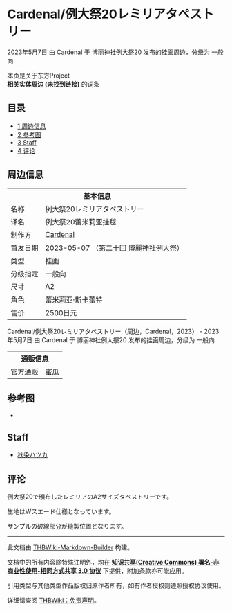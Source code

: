 # Cardenal/例大祭20レミリアタペストリー

<!-- source html: G:\repos\THBWiki-Markdown-Builder\THBWikiMarkdown\Temp\main\1\17\ns0%3ACardenal%2F%E4%BE%8B%E5%A4%A7%E7%A5%AD20%E3%83%AC%E3%83%9F%E3%83%AA%E3%82%A2%E3%82%BF%E3%83%9A%E3%82%B9%E3%83%88%E3%83%AA%E3%83%BC.html -->

2023年5月7日 由 Cardenal 于 博丽神社例大祭20 发布的挂画周边，分级为 一般向

本页是关于东方Project  
 **相关实体周边 (未找到链接)** 的词条
## 目录

- [1 周边信息](#周边信息)
- [2 参考图](#参考图)
- [3 Staff](#Staff)
- [4 评论](#评论)




## 周边信息

<table><tbody><tr><th colspan="2">基本信息</th></tr><tr><td class="label">名称</td><td> 例大祭20レミリアタペストリー </td></tr><tr><td class="label">译名</td><td> 例大祭20蕾米莉亚挂毯 </td></tr><tr><td class="label">制作方</td><td><a href="./Cardenal.md" title="Cardenal">Cardenal</a></td></tr><tr><td class="label">首发日期</td><td>2023-05-07&#160;（<a href="/展会作品列表?e=%E5%8D%9A%E4%B8%BD%E7%A5%9E%E7%A4%BE%E4%BE%8B%E5%A4%A7%E7%A5%AD%2320">第二十回 博麗神社例大祭</a>）</td></tr><tr><td class="label">类型</td><td>挂画</td></tr><tr><td class="label">分级指定</td><td>一般向</td></tr><tr><td class="label">尺寸</td><td>A2</td></tr><tr><td class="label">角色</td><td><a href="./蕾米莉亚·斯卡蕾特.md" title="蕾米莉亚·斯卡蕾特">蕾米莉亚·斯卡蕾特</a></td></tr><tr><td class="label">售价</td><td>2500日元</td></tr></tbody></table>

Cardenal/例大祭20レミリアタペストリー（周边，Cardenal，2023） - 2023年5月7日 由 Cardenal 于 博丽神社例大祭20 发布的挂画周边，分级为 一般向

<table><tbody><tr><th colspan="3">通贩信息</th></tr><tr><td class="label">官方通贩</td><td colspan="2"><a rel="nofollow" class="external text" href="https://www.melonbooks.co.jp/detail/detail.php?product_id=1937443">蜜瓜</a></td></tr></tbody></table>


## 参考图
- [](./文件-Cardenal／例大祭20レミリアタペストリー预览图1.jpg.md)

## Staff
- [秋染ハツカ](./秋染ハツカ.md)

## 评论

  
例大祭20で頒布したレミリアのA2サイズタペストリーです。  

生地はWスエード仕様となっています。  

サンプルの破線部分が縫製位置となります。
  


  
  

  





---

此文档由 [THBWiki-Markdown-Builder](https://github.com/Delsin-Yu/THBWiki-Markdown-Builder) 构建。

文档中的所有内容除特殊注明外，均在 [**知识共享(Creative Commons) 署名-非商业性使用-相同方式共享 3.0 协议**](https://creativecommons.org/licenses/by-sa/3.0/deed.zh-hans) 下提供，附加条款亦可能应用。

引用类型与其他类型作品版权归原作者所有，如有作者授权则遵照授权协议使用。

详细请查阅 [THBWiki：免责声明](https://thbwiki.cc/THBWiki:%E5%85%8D%E8%B4%A3%E5%A3%B0%E6%98%8E)。

